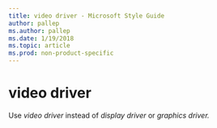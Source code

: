 ```yaml
---
title: video driver - Microsoft Style Guide
author: pallep
ms.author: pallep
ms.date: 1/19/2018
ms.topic: article
ms.prod: non-product-specific
---
```


# video driver

Use *video driver* instead of *display driver* or *graphics driver.*
